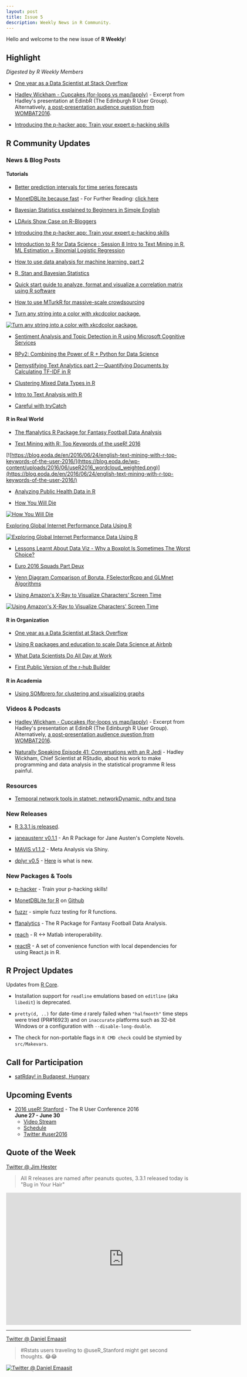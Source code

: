 ```yaml
---
layout: post
title: Issue 5
description: Weekly News in R Community.
---
```


Hello and welcome to the new issue of **R Weekly**!

## Highlight

*Digested by R Weekly Members*

+ [One year as a Data Scientist at Stack Overflow](http://varianceexplained.org/r/year_data_scientist/)

+ [Hadley Wickham - Cupcakes (for-loops vs map/lapply)](https://www.youtube.com/watch?v=GyNqlOjhPCQ) - Excerpt from Hadley's presentation at EdinbR (The Edinburgh R User Group). Alternatively, [a post-presentation audience question from WOMBAT2016](https://youtu.be/hRNUgwAFZtQ?t=47m30s).

+ [Introducing the p-hacker app: Train your expert p-hacking skills](http://www.nicebread.de/introducing-p-hacker/) 

## R Community Updates

### News & Blog Posts

#### Tutorials

+ [Better prediction intervals for time series forecasts](http://ellisp.github.io/blog/2016/01/30/hybrid-forecasts/)

+ [MonetDBLite because fast](http://www.asdfree.com/2016/06/monetdblite-because-fast.html) - For Further Reading: [click here](https://www.monetdb.org/blog/monetdblite-r)

+ [Bayesian Statistics explained to Beginners in Simple English](http://www.analyticsvidhya.com/blog/2016/06/bayesian-statistics-beginners-simple-english/)

+ [LDAvis Show Case on R-Bloggers](http://r-addict.com/2016/06/21/LDAvis-RBloggers.html)

+ [Introducing the p-hacker app: Train your expert p-hacking skills](http://www.nicebread.de/introducing-p-hacker/) 

+ [Introduction to R for Data Science : Session 8 Intro to Text Mining in R, ML Estimation + Binomial Logistic Regression](http://www.exactness.net/post/146247550535/introduction-to-r-for-data-science-session-8)

+ [How to use data analysis for machine learning, part 2](http://www.sharpsightlabs.com/data-analysis-machine-learning-example-part2/)

+ [R, Stan and Bayesian Statistics](http://blog.revolutionanalytics.com/2016/06/r-stan-bayesian-stats.html)

+ [Quick start guide to analyze, format and visualize a correlation matrix using R software ](http://www.sthda.com/english/wiki/correlation-matrix-a-quick-start-guide-to-analyze-format-and-visualize-a-correlation-matrix-using-r-software)

+ [How to use MTurkR for massive-scale crowdsourcing](https://journal.r-project.org/archive/accepted/leeper.pdf)

+ [Turn any string into a color with xkcdcolor package.](https://gist.github.com/rasmusab/2ddd12eb67e9019dd1f16bbaf5935786)

[![Turn any string into a color with xkcdcolor package.](https://pbs.twimg.com/media/ClOeFKSWAAArMIj.jpg:large)](https://gist.github.com/rasmusab/2ddd12eb67e9019dd1f16bbaf5935786)

+ [Sentiment Analysis and Topic Detection in R using Microsoft Cognitive Services](https://philferriere.blogspot.de/2016/06/sentiment-analysis-and-topic-detection.html)

+ [RPy2: Combining the Power of R + Python for Data Science](http://blog.yhat.com/posts/rpy2-combing-the-power-of-r-and-python.html)

+ [Demystifying Text Analytics part 2 — Quantifying Documents by Calculating TF-IDF in R](https://blog.exploratory.io/demystifying-text-analytics-part-2-quantifying-documents-by-calculating-tf-idf-in-r-756955faa1ea#.o343d9vp2)

+ [Clustering Mixed Data Types in R](https://dpmartin42.github.io/r/cluster-mixed-types)

+ [Intro to Text Analysis with R](http://www.r-bloggers.com/intro-to-text-analysis-with-r/)

+ [Careful with tryCatch](http://b-rodrigues.github.com/2016/06/21/careful-with-trycatch)


#### R in Real World

+ [The ffanalytics R Package for Fantasy Football Data Analysis](http://fantasyfootballanalytics.net/2016/06/ffanalytics-r-package-fantasy-football-data-analysis.html)

+ [Text Mining with R: Top Keywords of the useR! 2016](https://blog.eoda.de/en/2016/06/24/english-text-mining-with-r-top-keywords-of-the-user-2016/)

[![https://blog.eoda.de/en/2016/06/24/english-text-mining-with-r-top-keywords-of-the-user-2016/](https://blog.eoda.de/wp-content/uploads/2016/06/useR2016_wordcloud_weighted.png)](https://blog.eoda.de/en/2016/06/24/english-text-mining-with-r-top-keywords-of-the-user-2016/)

+ [Analyzing Public Health Data in R](http://www.arilamstein.com/blog/2016/06/20/public-health-r/)

+ [How You Will Die](http://flowingdata.com/2016/01/19/how-you-will-die/)

[![How You Will Die](https://cdn.rawgit.com/rweekly/image/master/2016-06-27/when-die.gif)](http://flowingdata.com/2016/01/19/how-you-will-die/)

[Exploring Global Internet Performance Data Using R](http://blog.revolutionanalytics.com/2016/06/exploring-global-internet-performance-data-using-r.html)

[![Exploring Global Internet Performance Data Using R](https://revolution-computing.typepad.com/.a/6a010534b1db25970b01b7c870fc48970b-800wi)](http://blog.revolutionanalytics.com/2016/06/exploring-global-internet-performance-data-using-r.html)

+ [Lessons Learnt About Data Viz - Why a Boxplot Is Sometimes The Worst Choice?](https://omaymas.github.io/DataViz_Boxplot_Lessons_Learnt/)

+ [Euro 2016 Squads Part Deux](https://gjabel.wordpress.com/2016/06/21/euro-2016-squads-part-deux/)

+ [Venn Diagram Comparison of Boruta, FSelectorRcpp and GLMnet Algorithms](http://r-addict.com/2016/06/19/Venn-Diagram-RTCGA-Feature-Selection.html)

+ [Using Amazon's X-Ray to Visualize Characters' Screen Time](http://www.curiousgnu.com/movie-character-screen-time)

[![Using Amazon's X-Ray to Visualize Characters' Screen Time](https://www.curiousgnu.com/assets/images/movie-character-screen-time/tp_big_lebowski.png)](http://www.curiousgnu.com/movie-character-screen-time)

#### R in Organization

+ [One year as a Data Scientist at Stack Overflow](http://varianceexplained.org/r/year_data_scientist/)

+ [Using R packages and education to scale Data Science at Airbnb](https://medium.com/airbnb-engineering/using-r-packages-and-education-to-scale-data-science-at-airbnb-906faa58e12d#.jenn99sff)

+ [What Data Scientists Do All Day at Work](https://www.google.com/search?sclient=psy-ab&site=&source=hp&q=What+Data+Scientists+Do+All+Day+at+Work&btnK=Google+Search)

+ [First Public Version of the r-hub Builder](https://www.r-consortium.org/news/blogs/2016/06/first-public-version-r-hub-builder)

#### R in Academia

+ [Using SOMbrero for clustering and visualizing graphs](http://publications-sfds.math.cnrs.fr/index.php/J-SFdS/article/download/473/447)

### Videos & Podcasts

+ [Hadley Wickham - Cupcakes (for-loops vs map/lapply)](https://www.youtube.com/watch?v=GyNqlOjhPCQ) - Excerpt from Hadley's presentation at EdinbR (The Edinburgh R User Group). Alternatively, [a post-presentation audience question from WOMBAT2016](https://youtu.be/hRNUgwAFZtQ?t=47m30s).

+ [Naturally Speaking Episode 41: Conversations with an R Jedi](https://naturallyspeakingpodcast.wordpress.com/2016/06/22/episode-41-conversations-with-an-r-jedi/) - Hadley Wickham, Chief Scientist at RStudio, about his work to make programming and data analysis in the statistical programme R less painful.


### Resources

+ [Temporal network tools in statnet: networkDynamic, ndtv and tsna](http://statnet.csde.washington.edu/workshops/SUNBELT/current/ndtv/ndtv_workshop.html)

### New Releases

+ [R 3.3.1 is released](http://www.r-statistics.com/2016/06/r-3-3-1-is-released/).

+ [janeaustenr v0.1.1](https://github.com/juliasilge/janeaustenr) - An R Package for Jane Austen's Complete Novels.

+ [MAVIS v1.1.2](https://github.com/kylehamilton/MAVIS) - Meta Analysis via Shiny.

+ [dplyr v0.5](https://github.com/hadley/dplyr) - [Here](https://github.com/hadley/dplyr/blob/master/NEWS.md#dplyr-050)  is what is new.

### New Packages & Tools

+ [p-hacker](http://www.nicebread.de/introducing-p-hacker/) - Train your p-hacking skills!

+ [MonetDBLite for R](https://www.monetdb.org/blog/monetdblite-r) on [Github](https://github.com/hannesmuehleisen/MonetDBLite)

+ [fuzzr](https://github.com/mdlincoln/fuzzr) - simple fuzz testing for R functions.

+ [ffanalytics](http://fantasyfootballanalytics.net/2016/06/ffanalytics-r-package-fantasy-football-data-analysis.html) - The R Package for Fantasy Football Data Analysis.

+ [reach](https://github.com/schmidtchristoph/reach) - R <-> Matlab interoperability.

+ [reactR](https://github.com/timelyportfolio/reactR) - A set of convenience function with local dependencies for using React.js in R.

## R Project Updates

Updates from [R Core](http://developer.r-project.org/blosxom.cgi/R-devel/NEWS).

+ Installation support for `readline` emulations based on `editline` (aka `libedit`) is deprecated. 

+ `pretty(d, ..)` for date-time `d` rarely failed when `"halfmonth"` time steps were tried (PR#16923) and on `inaccurate` platforms such as 32-bit Windows or a configuration with `--disable-long-double`.

+ The check for non-portable flags in `R CMD check` could be stymied by `src/Makevars`.

## Call for Participation

+ [satRday! in Budapest, Hungary](http://budapest.satrdays.org/#cfp)

## Upcoming Events

+ [2016 useR! Stanford](http://user2016.org/) - The R User Conference 2016<br /> **June 27 - June 30** <br>
  + [Video Stream](https://aka.ms/user2016conference)
  + [Schedule](http://schedule.user2016.org)
  + [Twitter #user2016](https://twitter.com/hashtag/user2016)


## Quote of the Week

[Twitter @ Jim Hester](https://twitter.com/jimhester_/status/745229866946142208)

> All R releases are named after peanuts quotes, 3.3.1 released today is "Bug in Your Hair" 

<iframe width="640" height="360" src="https://www.youtube.com/embed/ykMmyRC0Dmo?start=941" frameborder="0" allowfullscreen></iframe>

<hr>

[Twitter @ Daniel Emaasit](https://twitter.com/Emaasit/status/746050096035414016)

> #Rstats users traveling to @useR_Stanford might get second thoughts. 😂😂

[![Twitter @ Daniel Emaasit](https://pbs.twimg.com/media/ClqAMX_WIAAq7M5.jpg)](https://twitter.com/Emaasit/status/746050096035414016)
